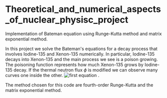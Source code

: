 # Theoretical_and_numerical_aspects_of_nuclear_physisc_project
Implementation of Bateman equation using Runge-Kutta method and matrix exponential method.

In this project we solve the Bateman's equations for a decay process that involves Iodine-135 and Xenon-135 numerically. In particular, Iodine-135 decays into Xenon-135 and the main process we see is a poison growing. 
The poisoning function represents how much Xenon-135 grows by  Iodine-135 decay. If the thermal neutron flux $\phi$ is modified we can observe many curves one inside the other.
![first equation](https://latex.codecogs.com/png.image?\dpi{110}%20p%20=%20-%20\frac{\sigma_{aX}}{\Sigma_{f}\nu}X) .

The method chosen for this code are fourth-order Runge-Kutta and the matrix exponential method.




